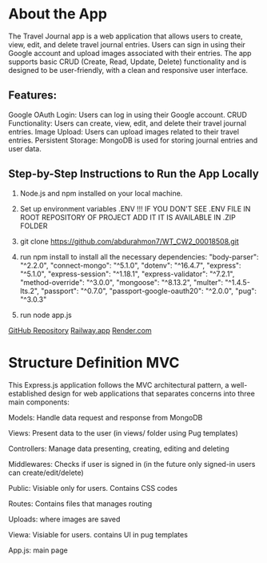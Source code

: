 # About the App
The Travel Journal app is a web application that allows users to create, view, edit, and delete travel journal entries. Users can sign in using their Google account and upload images associated with their entries. The app supports basic CRUD (Create, Read, Update, Delete) functionality and is designed to be user-friendly, with a clean and responsive user interface.

## Features:
Google OAuth Login: Users can log in using their Google account.
CRUD Functionality: Users can create, view, edit, and delete their travel journal entries.
Image Upload: Users can upload images related to their travel entries.
Persistent Storage: MongoDB is used for storing journal entries and user data.

## Step-by-Step Instructions to Run the App Locally

1. Node.js and npm installed on your local machine.

2. Set up environment variables .ENV !!!
        IF YOU DON'T SEE .ENV FILE IN ROOT REPOSITORY OF PROJECT ADD IT
        IT IS AVAILABLE IN .ZIP FOLDER

3. git clone https://github.com/abdurahmon7/WT_CW2_00018508.git
4. run npm install to install all the necessary dependencies:
    "body-parser": "^2.2.0",
    "connect-mongo": "^5.1.0",
    "dotenv": "^16.4.7",
    "express": "^5.1.0",
    "express-session": "^1.18.1",
    "express-validator": "^7.2.1",
    "method-override": "^3.0.0",
    "mongoose": "^8.13.2",
    "multer": "^1.4.5-lts.2",
    "passport": "^0.7.0",
    "passport-google-oauth20": "^2.0.0",
    "pug": "^3.0.3"

5. run node app.js

[GitHub Repository](https://github.com/abdurahmon7/WT_CW2_00018508.git)
[Railway.app](https://wtcw200018508-production.up.railway.app/)
[Render.com](https://wt-cw2-00018508.onrender.com/)


# Structure Definition MVC

This Express.js application follows the MVC architectural pattern, a well-established design for web applications that separates concerns into three main components:

Models: Handle data request and response from MongoDB

Views: Present data to the user (in views/ folder using Pug templates)

Controllers: Manage data presenting, creating, editing and deleting

Middlewares: Checks if user is signed in (in the future only signed-in users can create/edit/delete)

Public: Visiable only for users. Contains CSS codes

Routes: Contains files that manages routing

Uploads: where images are saved

Viewa: Visiable for users. contains UI in pug templates

App.js: main page